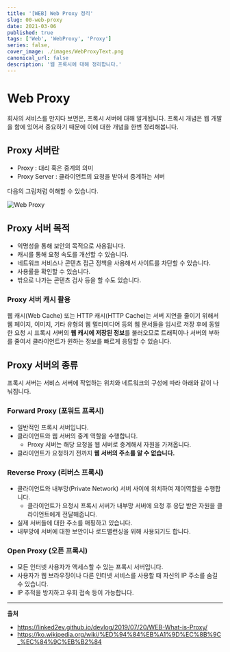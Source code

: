 ```yaml
---
title: '[WEB] Web Proxy 정리'
slug: 00-web-proxy
date: 2021-03-06
published: true
tags: ['Web', 'WebProxy', 'Proxy']
series: false,
cover_image: ./images/WebProxyText.png
canonical_url: false
description: '웹 프록시에 대해 정리합니다.'
---
```


# Web Proxy

회사의 서비스를 만지다 보면은, 프록시 서버에 대해 알게됩니다. 프록시 개념은 웹 개발을 함에 있어서 중요하기 때문에 이에 대한 개념을 한번 정리해봅니다.

## Proxy 서버란

- Proxy : 대리 혹은 중계의 의미
- Proxy Server : 클라이언트의 요청을 받아서 중계하는 서버

다음의 그림처럼 이해할 수 있습니다.

![Web Proxy](https://user-images.githubusercontent.com/42582516/110207381-87afc580-7ec6-11eb-8795-8c64deea0891.png)

## Proxy 서버 목적

- 익명성을 통해 보안의 목적으로 사용됩니다.
- 캐시를 통해 요청 속도를 개선할 수 있습니다.
- 네트워크 서비스나 콘텐츠 접근 정책을 사용해서 사이트를 차단할 수 있습니다.
- 사용률을 확인할 수 있습니다.
- 밖으로 나가는 콘텐츠 검사 등을 할 수도 있습니다.

### Proxy 서버 캐시 활용

웹 캐시(Web Cache) 또는 HTTP 캐시(HTTP Cache)는 서버 지연을 줄이기 위해서 웹 페이지, 이미지, 기타 유형의 웹 멀티미디어 등의 웹 문서들을 임시로 저장 후에 동일한 요청 시 프록시 서버의 **웹 캐시에 저장된 정보**를 불러오므로 트래픽이나 서버의 부하를 줄여서 클라이언트가 원하는 정보를 빠르게 응답할 수 있습니다.

## Proxy 서버의 종류

프록시 서버는 서비스 서버에 작업하는 위치와 네트워크의 구성에 따라 아래와 같이 나눠집니다.

### Forward Proxy (포워드 프록시)

- 일반적인 프록시 서버입니다.
- 클라이언트와 웹 서버의 중계 역할을 수행합니다.
  - Proxy 서버는 해당 요청을 웹 서버로 중계해서 자원을 가져옵니다.
- 클라이언트가 요청하기 전까지 **웹 서버의 주소를 알 수 없습니다.**

### Reverse Proxy (리버스 프록시)

- 클라이언트와 내부망(Private Network) 서버 사이에 위치하여 제어역할을 수행합니다.
  - 클라이언트가 요청시 프록시 서버가 내부망 서버에 요청 후 응답 받은 자원을 클라이언트에게 전달해줍니다.
- 실제 서버들에 대한 주소를 매핑하고 있습니다.
- 내부망에 서버에 대한 보안이나 로드밸런싱을 위해 사용되기도 합니다.

### Open Proxy (오픈 프록시)

- 모든 인터넷 사용자가 액세스할 수 있는 프록시 서버입니다.
- 사용자가 웹 브라우징이나 다른 인터넷 서비스를 사용할 때 자신의 IP 주소를 숨길 수 있습니다.
- IP 추적을 방지하고 우회 접속 등이 가능합니다.

---

**출처**

- https://linked2ev.github.io/devlog/2019/07/20/WEB-What-is-Proxy/
- https://ko.wikipedia.org/wiki/%ED%94%84%EB%A1%9D%EC%8B%9C_%EC%84%9C%EB%B2%84
